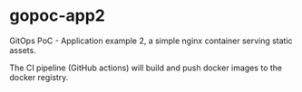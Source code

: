 # gopoc-app2

GitOps PoC - Application example 2, a simple nginx container serving
static assets.

The CI pipeline (GitHub actions) will build and push docker images to
the docker registry.


